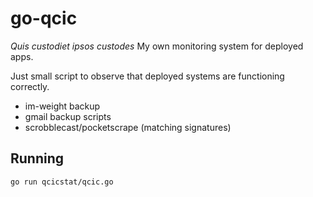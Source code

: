 # go-qcic

*Quis custodiet ipsos custodes*
My own monitoring system for deployed apps.

Just small script to observe that deployed systems are functioning correctly.

- im-weight backup
- gmail backup scripts
- scrobblecast/pocketscrape (matching signatures)

## Running

    go run qcicstat/qcic.go